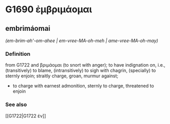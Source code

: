 # G1690 ἐμβριμάομαι

## embrimáomai

_(em-brim-ah'-om-ahee | em-vree-MA-oh-meh | ame-vree-MA-oh-may)_

### Definition

from G1722 and βριμάομαι (to snort with anger); to have indignation on, i.e., (transitively) to blame, (intransitively) to sigh with chagrin, (specially) to sternly enjoin; straitly charge, groan, murmur against; 

- to charge with earnest admonition, sternly to charge, threatened to enjoin

### See also

[[G1722|G1722 ἐν]]
